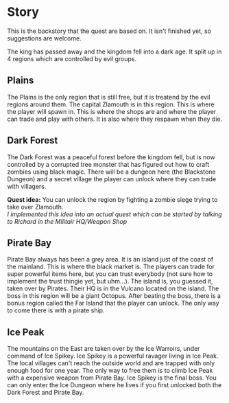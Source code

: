# Story

This is the backstory that the quest are based on. It isn't finished yet, so suggestions are welcome.

The king has passed away and the kingdom fell into a dark age. It split up in 4 regions which are controlled by evil groups.

## Plains

The Plains is the only region that is still free, but it is treatend by the evil regions around them. The capital Zlamouth is in this region. This is where the player will spawn in. This is where the shops are and where the player can trade and play with others. It is also where they respawn when they die.

## Dark Forest

The Dark Forest was a peaceful forest before the kingdom fell, but is now controlled by a corrupted tree monster that has figured out how to craft zombies using black magic. There will be a dungeon here (the Blackstone Dungeon) and a secret village the player can unlock where they can trade with villagers.

**Quest idea:** You can unlock the region by fighting a zombie siege trying to take over Zlamouth.  
_I implemented this idea into an actual quest which can be started by talking to Richard in the Militair HQ/Weapon Shop_

## Pirate Bay

Pirate Bay always has been a grey area. It is an island just of the coast of the mainland. This is where the black market is. The players can trade for super powerful items here, but you can trust everybody (not sure how to implement the trust thingie yet, but uhm...). The island is, you guessed it, taken over by Pirates. Their HQ is in the Vulcano located on the island. The boss in this region will be a giant Octopus. After beating the boss, there is a bonus region called the Far Island that the player can unlock. The only way to come there is with a pirate ship.

## Ice Peak

The mountains on the East are taken over by the Ice Warroirs, under command of Ice Spikey. Ice Spikey is a powerful ravager living in Ice Peak. The local villages can't reach the outside world and are trapped with only enough food for one year. The only way to free them is to climb Ice Peak with a expensive weapon from Pirate Bay. Ice Spikey is the final boss. You can only enter the Ice Dungeon where he lives if you first unlocked both the Dark Forest and Pirate Bay.